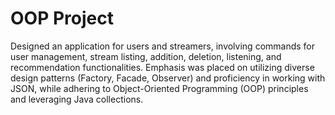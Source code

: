 # OOP Project
Designed an application for users and streamers, involving commands for user management, stream listing, addition, deletion, listening, and recommendation functionalities. Emphasis was placed on utilizing diverse design patterns (Factory, Facade, Observer) and proficiency in working with JSON, while adhering to Object-Oriented Programming (OOP) principles and leveraging Java collections.
